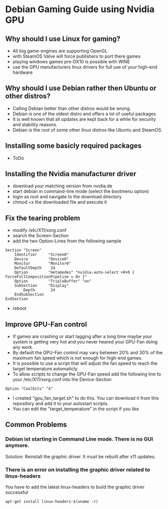 # Debian Gaming Guide using Nvidia GPU

## Why should I use Linux for gaming?
* All big game-engines are supporting OpenGL
* with SteamOS Valve will force publishers to port there games
* playing windows games pre-DX10 is possible with WINE
* use the GPU manufacturers linux drivers for full use of your high-end hardware

## Why should I use Debian rather then Ubuntu or other distros?
* Calling Debian better than other distros would be wrong.
* Debian is one of the oldest distro and offers a lot of useful packages.
* It is well known that all updates are kept back for a while for security and stability reasons.
* Debian is the root of some other linux distros like Ubuntu and SteamOS.

## Installing some basicly required packages
* ToDo

## Installing the Nvidia manufacturer driver
* download your matching version from nvidia.de
* start debian in command-line mode (select the bootmenu option)
* login as root and navigate to the download directory
* chmod +x the downloaded file and execute it

## Fix the tearing problem
* modify /etc/X11/xorg.conf
* search the Screen-Section
* add the two Option-Lines from the following sample
```
Section "Screen"
    Identifier     "Screen0"
    Device         "Device0"
    Monitor        "Monitor0"
    DefaultDepth    24
    Option         "metamodes" "nvidia-auto-select +0+0 { ForceFullCompositionPipeline = On }"
    Option         "TripleBuffer" "on"
    SubSection     "Display"
        Depth       24
    EndSubSection
EndSection
```
* reboot

## Improve GPU-Fan control
* If games are crashing or start lagging after a long time maybe your system is getting very hot and you never heared your GPU-Fan doing any work.
* By default the GPU-Fan control may vary between 20% and 30% of the maximum fan speed which is not enough for high-end games.
* It is possible to use a script that will adjust the fan speed to reach the target temperature automaticly.
* To allow scripts to change the GPU-Fan speed add the following line to your /etc/X11/xorg.conf into the Device-Section
```
Option "Coolbits" "4"
```
* I created "gpu_fan_target.sh" to do this. You can download it from this repository and add it to your autostart scripts.
* You can edit the "target_temperature" in the script if you like

## Common Problems

### Debian ist starting in Command Line mode. There is no GUI anymore.
Solution: Reinstall the graphic driver. It must be rebuilt after x11 updates.

### There is an error on installing the graphic driver related to linux-headers
You have to add the latest linux-headers to build the graphic driver successful
```
apt-get install linux-headers-$(uname -r)
```
